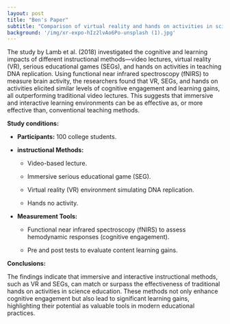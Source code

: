 ```yaml
---
layout: post
title: "Ben's Paper"
subtitle: "Comparison of virtual reality and hands on activities in science education via functional near infrared spectroscopy"
background: '/img/xr-expo-hIz2lvAo6Po-unsplash (1).jpg'
---
```

The study by Lamb et al. (2018) investigated the cognitive and learning impacts of different instructional methods—video lectures, virtual reality (VR), serious educational games (SEGs), and hands on activities in teaching DNA replication. Using functional near infrared spectroscopy (fNIRS) to measure brain activity, the researchers found that VR, SEGs, and hands on activities elicited similar levels of cognitive engagement and learning gains, all outperforming traditional video lectures. This suggests that immersive and interactive learning environments can be as effective as, or more effective than, conventional teaching methods.

**Study conditions:**

- **Participants:** 100 college students.

- **instructional Methods:**

  - Video-based lecture.

  - Immersive serious educational game (SEG).

  - Virtual reality (VR) environment simulating DNA replication.

  - Hands no activity.

- **Measurement Tools:**

  - Functional near infrared spectroscopy (fNIRS) to assess hemodynamic responses (cognitive engagement).

  - Pre and post tests to evaluate content learning gains.

**Conclusions:**

The findings indicate that immersive and interactive instructional methods, such as VR and SEGs, can match or surpass the effectiveness of traditional hands on activities in science education. These methods not only enhance cognitive engagement but also lead to significant learning gains, highlighting their potential as valuable tools in modern educational practices.